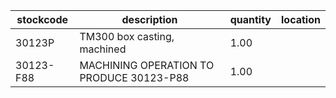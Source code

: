 |stockcode|description|quantity|location|
|---------|-----------|--------|--------|
|30123P|TM300 box casting, machined|1.00||
|30123-F88|MACHINING OPERATION TO PRODUCE 30123-P88|1.00||
